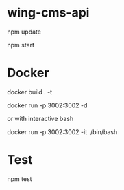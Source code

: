 # wing-cms-api

npm update

npm start

# Docker

docker build . -t <image name>

docker run -p 3002:3002 -d <image name>

or with interactive bash

docker run -p 3002:3002 -it <image name> /bin/bash

# Test

npm test
